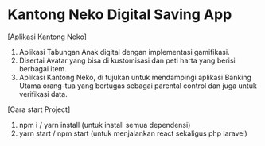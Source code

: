 # Kantong Neko Digital Saving App
[Aplikasi Kantong Neko]
1. Aplikasi Tabungan Anak digital dengan implementasi gamifikasi.
2. Disertai Avatar yang bisa di kustomisasi dan peti harta yang berisi berbagai item.
3. Aplikasi Kantong Neko, di tujukan untuk mendampingi aplikasi Banking Utama orang-tua yang bertugas sebagai parental control dan juga untuk verifikasi data.


[Cara start Project]

1. npm i / yarn install (untuk install semua dependensi)
2. yarn start / npm start (untuk menjalankan react sekaligus php laravel)
